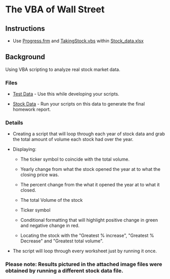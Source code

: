# The VBA of Wall Street

## Instructions
* Use [Progress.frm](Progress.frm) and [TakingStock.vbs](TakingStock.vbs) within [Stock_data.xlsx](Stock_data.xlsx)

## Background

Using VBA scripting to analyze real stock market data. 

### Files

* [Test Data](Resources/alphabtical_testing.xlsx) - Use this while developing your scripts.

* [Stock Data](Resources/Multiple_year_stock_data.xlsx) - Run your scripts on this data to generate the final homework report.

### Details

* Creating a script that will loop through each year of stock data and grab the total amount of volume each stock had over the year.

* Displaying:
  * The ticker symbol to coincide with the total volume.

  * Yearly change from what the stock opened the year at to what the closing price was.

  * The percent change from the what it opened the year at to what it closed.

  * The total Volume of the stock

  * Ticker symbol

  * Conditional formatting that will highlight positive change in green and negative change in red.

  * Locating the stock with the "Greatest % increase", "Greatest % Decrease" and "Greatest total volume".

* The script will loop through every worksheet just by running it once.

### Please note: Results pictured in the attached image files were obtained by running a different stock data file.
